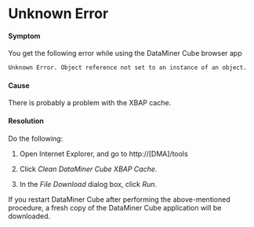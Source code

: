 # Unknown Error

#### Symptom

You get the following error while using the DataMiner Cube browser app

```txt
Unknown Error. Object reference not set to an instance of an object.
```

#### Cause

There is probably a problem with the XBAP cache.

#### Resolution

Do the following:

1. Open Internet Explorer, and go to http://\[DMA\]/tools

2. Click *Clean DataMiner Cube XBAP Cache*.

3. In the *File Download* dialog box, click *Run*.

If you restart DataMiner Cube after performing the above-mentioned procedure, a fresh copy of the DataMiner Cube application will be downloaded.
